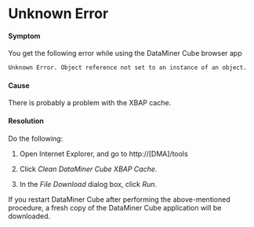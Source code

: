 # Unknown Error

#### Symptom

You get the following error while using the DataMiner Cube browser app

```txt
Unknown Error. Object reference not set to an instance of an object.
```

#### Cause

There is probably a problem with the XBAP cache.

#### Resolution

Do the following:

1. Open Internet Explorer, and go to http://\[DMA\]/tools

2. Click *Clean DataMiner Cube XBAP Cache*.

3. In the *File Download* dialog box, click *Run*.

If you restart DataMiner Cube after performing the above-mentioned procedure, a fresh copy of the DataMiner Cube application will be downloaded.
